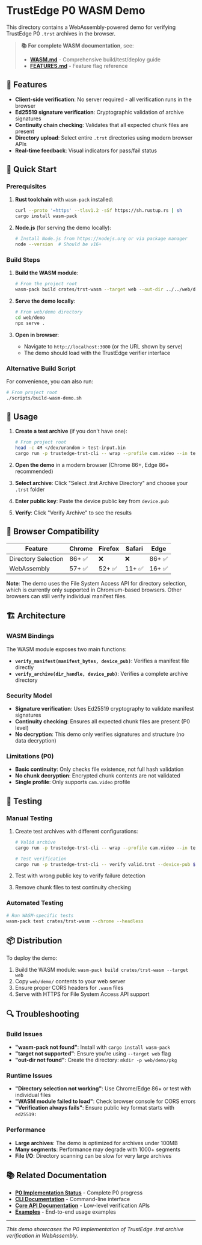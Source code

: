 <!--
Copyright (c) 2025 TRUSTEDGE LABS LLC
MPL-2.0: https://mozilla.org/MPL/2.0/
Project: trustedge — Privacy and trust at the edge.
GitHub: https://github.com/TrustEdge-Labs/trustedge
-->


# TrustEdge P0 WASM Demo

This directory contains a WebAssembly-powered demo for verifying TrustEdge P0 `.trst` archives in the browser.

> **📚 For complete WASM documentation**, see:
> - **[WASM.md](../../WASM.md)** - Comprehensive build/test/deploy guide
> - **[FEATURES.md](../../FEATURES.md)** - Feature flag reference

## 🎯 Features

- **Client-side verification**: No server required - all verification runs in the browser
- **Ed25519 signature verification**: Cryptographic validation of archive signatures
- **Continuity chain checking**: Validates that all expected chunk files are present
- **Directory upload**: Select entire `.trst` directories using modern browser APIs
- **Real-time feedback**: Visual indicators for pass/fail status

## 🚀 Quick Start

### Prerequisites

1. **Rust toolchain** with `wasm-pack` installed:
   ```bash
   curl --proto '=https' --tlsv1.2 -sSf https://sh.rustup.rs | sh
   cargo install wasm-pack
   ```

2. **Node.js** (for serving the demo locally):
   ```bash
   # Install Node.js from https://nodejs.org or via package manager
   node --version  # Should be v16+
   ```

### Build Steps

1. **Build the WASM module**:
   ```bash
   # From the project root
   wasm-pack build crates/trst-wasm --target web --out-dir ../../web/demo/pkg
   ```

2. **Serve the demo locally**:
   ```bash
   # From web/demo directory
   cd web/demo
   npx serve .
   ```

3. **Open in browser**:
   - Navigate to `http://localhost:3000` (or the URL shown by serve)
   - The demo should load with the TrustEdge verifier interface

### Alternative Build Script

For convenience, you can also run:

```bash
# From project root
./scripts/build-wasm-demo.sh
```

## 📱 Usage

1. **Create a test archive** (if you don't have one):
   ```bash
   # From project root
   head -c 4M </dev/urandom > test-input.bin
   cargo run -p trustedge-trst-cli -- wrap --profile cam.video --in test-input.bin --out test-archive.trst
   ```

2. **Open the demo** in a modern browser (Chrome 86+, Edge 86+ recommended)

3. **Select archive**: Click "Select .trst Archive Directory" and choose your `.trst` folder

4. **Enter public key**: Paste the device public key from `device.pub`

5. **Verify**: Click "Verify Archive" to see the results

## 🔧 Browser Compatibility

| Feature | Chrome | Firefox | Safari | Edge |
|---------|--------|---------|--------|------|
| Directory Selection | 86+ ✅ | ❌ | ❌ | 86+ ✅ |
| WebAssembly | 57+ ✅ | 52+ ✅ | 11+ ✅ | 16+ ✅ |

**Note**: The demo uses the File System Access API for directory selection, which is currently only supported in Chromium-based browsers. Other browsers can still verify individual manifest files.

## 🏗️ Architecture

### WASM Bindings

The WASM module exposes two main functions:

- **`verify_manifest(manifest_bytes, device_pub)`**: Verifies a manifest file directly
- **`verify_archive(dir_handle, device_pub)`**: Verifies a complete archive directory

### Security Model

- **Signature verification**: Uses Ed25519 cryptography to validate manifest signatures
- **Continuity checking**: Ensures all expected chunk files are present (P0 level)
- **No decryption**: This demo only verifies signatures and structure (no data decryption)

### Limitations (P0)

- **Basic continuity**: Only checks file existence, not full hash validation
- **No chunk decryption**: Encrypted chunk contents are not validated
- **Single profile**: Only supports `cam.video` profile

## 🧪 Testing

### Manual Testing

1. Create test archives with different configurations:
   ```bash
   # Valid archive
   cargo run -p trustedge-trst-cli -- wrap --profile cam.video --in test.bin --out valid.trst

   # Test verification
   cargo run -p trustedge-trst-cli -- verify valid.trst --device-pub $(cat device.pub)
   ```

2. Test with wrong public key to verify failure detection

3. Remove chunk files to test continuity checking

### Automated Testing

```bash
# Run WASM-specific tests
wasm-pack test crates/trst-wasm --chrome --headless
```

## 📦 Distribution

To deploy the demo:

1. Build the WASM module: `wasm-pack build crates/trst-wasm --target web`
2. Copy `web/demo/` contents to your web server
3. Ensure proper CORS headers for `.wasm` files
4. Serve with HTTPS for File System Access API support

## 🔍 Troubleshooting

### Build Issues

- **"wasm-pack not found"**: Install with `cargo install wasm-pack`
- **"target not supported"**: Ensure you're using `--target web` flag
- **"out-dir not found"**: Create the directory: `mkdir -p web/demo/pkg`

### Runtime Issues

- **"Directory selection not working"**: Use Chrome/Edge 86+ or test with individual files
- **"WASM module failed to load"**: Check browser console for CORS errors
- **"Verification always fails"**: Ensure public key format starts with `ed25519:`

### Performance

- **Large archives**: The demo is optimized for archives under 100MB
- **Many segments**: Performance may degrade with 1000+ segments
- **File I/O**: Directory scanning can be slow for very large archives

## 📚 Related Documentation

- **[P0 Implementation Status](../../P0_IMPLEMENTATION.md)** - Complete P0 progress
- **[CLI Documentation](../../crates/trst-cli/)** - Command-line interface
- **[Core API Documentation](../../crates/core/)** - Low-level verification APIs
- **[Examples](../../examples/cam.video/)** - End-to-end usage examples

---

*This demo showcases the P0 implementation of TrustEdge .trst archive verification in WebAssembly.*